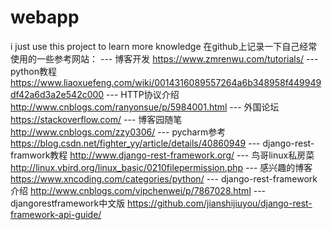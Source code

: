 # webapp
i just use this project to learn more knowledge
在github上记录一下自己经常使用的一些参考网站：
--- 博客开发
https://www.zmrenwu.com/tutorials/ 
--- python教程
https://www.liaoxuefeng.com/wiki/0014316089557264a6b348958f449949df42a6d3a2e542c000 
--- HTTP协议介绍
http://www.cnblogs.com/ranyonsue/p/5984001.html
--- 外国论坛
https://stackoverflow.com/
--- 博客园随笔
http://www.cnblogs.com/zzy0306/
--- pycharm参考
https://blog.csdn.net/fighter_yy/article/details/40860949
--- django-rest-framwork教程
http://www.django-rest-framework.org/
--- 鸟哥linux私房菜
http://linux.vbird.org/linux_basic/0210filepermission.php
--- 感兴趣的博客
https://www.xncoding.com/categories/python/
--- django-rest-framework介绍
http://www.cnblogs.com/vipchenwei/p/7867028.html
--- djangorestframework中文版
https://github.com/jianshijiuyou/django-rest-framework-api-guide/
